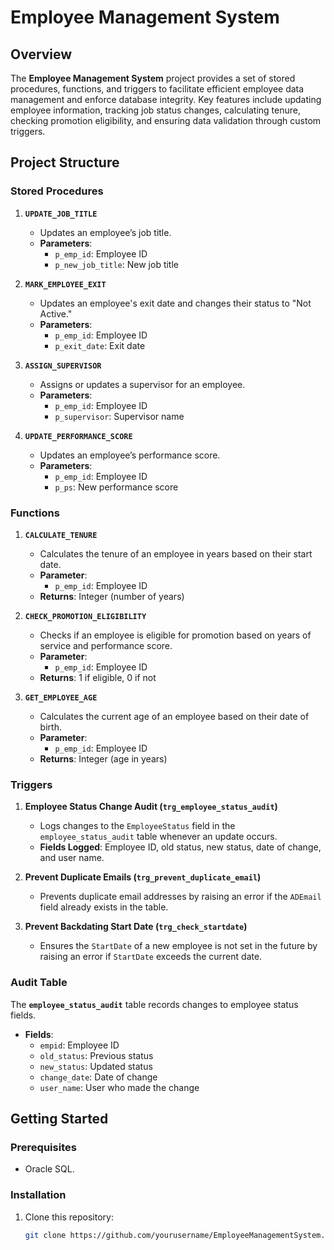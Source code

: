# Employee Management System

## Overview
The **Employee Management System** project provides a set of stored procedures, functions, and triggers to facilitate efficient employee data management and enforce database integrity. Key features include updating employee information, tracking job status changes, calculating tenure, checking promotion eligibility, and ensuring data validation through custom triggers.

## Project Structure

### Stored Procedures
1. **`UPDATE_JOB_TITLE`**
   - Updates an employee’s job title.
   - **Parameters**:
     - `p_emp_id`: Employee ID
     - `p_new_job_title`: New job title
       

2. **`MARK_EMPLOYEE_EXIT`**
   - Updates an employee's exit date and changes their status to "Not Active."
   - **Parameters**:
     - `p_emp_id`: Employee ID
     - `p_exit_date`: Exit date


3. **`ASSIGN_SUPERVISOR`**
   - Assigns or updates a supervisor for an employee.
   - **Parameters**:
     - `p_emp_id`: Employee ID
     - `p_supervisor`: Supervisor name


4. **`UPDATE_PERFORMANCE_SCORE`**
   - Updates an employee’s performance score.
   - **Parameters**:
     - `p_emp_id`: Employee ID
     - `p_ps`: New performance score


### Functions
1. **`CALCULATE_TENURE`**
   - Calculates the tenure of an employee in years based on their start date.
   - **Parameter**:
     - `p_emp_id`: Employee ID
   - **Returns**: Integer (number of years)


2. **`CHECK_PROMOTION_ELIGIBILITY`**
   - Checks if an employee is eligible for promotion based on years of service and performance score.
   - **Parameter**:
     - `p_emp_id`: Employee ID
   - **Returns**: 1 if eligible, 0 if not


3. **`GET_EMPLOYEE_AGE`**
   - Calculates the current age of an employee based on their date of birth.
   - **Parameter**:
     - `p_emp_id`: Employee ID
   - **Returns**: Integer (age in years)


### Triggers
1. **Employee Status Change Audit (`trg_employee_status_audit`)**
   - Logs changes to the `EmployeeStatus` field in the `employee_status_audit` table whenever an update occurs.
   - **Fields Logged**: Employee ID, old status, new status, date of change, and user name.


2. **Prevent Duplicate Emails (`trg_prevent_duplicate_email`)**
   - Prevents duplicate email addresses by raising an error if the `ADEmail` field already exists in the table.


3. **Prevent Backdating Start Date (`trg_check_startdate`)**
   - Ensures the `StartDate` of a new employee is not set in the future by raising an error if `StartDate` exceeds the current date.


### Audit Table
The **`employee_status_audit`** table records changes to employee status fields.
- **Fields**:
  - `empid`: Employee ID
  - `old_status`: Previous status
  - `new_status`: Updated status
  - `change_date`: Date of change
  - `user_name`: User who made the change

## Getting Started

### Prerequisites
- Oracle SQL.

### Installation
1. Clone this repository:
   ```bash
   git clone https://github.com/yourusername/EmployeeManagementSystem.git
